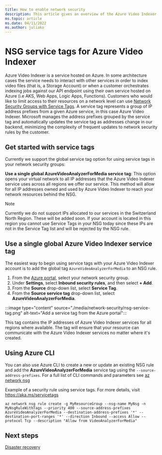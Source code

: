 ```yaml
---
title: How to enable network security
description: This article gives an overview of the Azure Video Indexer  network security options.
ms.topic: article
ms.date: 04/11/2022
ms.author: juliako
---
```


# NSG service tags for Azure Video Indexer

Azure Video Indexer is a service hosted on Azure. In some architecture cases the service needs to interact with other services in order to index video files (that is, a Storage Account) or when a customer orchestrates indexing jobs against our API endpoint using their own service hosted on Azure (i.e AKS, Web Apps, Logic Apps, Functions). Customers who would like to limit access to their resources on a network level can use [Network Security Groups with Service Tags](../virtual-network/service-tags-overview.md). A service tag represents a group of IP address prefixes from a given Azure service, in this case Azure Video Indexer. Microsoft manages the address prefixes grouped by the service tag and automatically updates the service tag as addresses change in our backend, minimizing the complexity of frequent updates to network security rules by the customer.

## Get started with service tags

Currently we support the global service tag option for using service tags in your network security groups:

**Use a single global AzureVideoAnalyzerForMedia service tag**: This option opens your virtual network to all IP addresses that the Azure Video Indexer service uses across all regions we offer our service. This method will allow for all IP addresses owned and used by Azure Video Indexer to reach your network resources behind the NSG.

> [!NOTE]
> Currently we do not support IPs allocated to our services in the Switzerland North Region. These will be added soon. If your account is located in this region you cannot use Service Tags in your NSG today since these IPs are not in the Service Tag list and will be rejected by the NSG rule.

## Use a single global Azure Video Indexer service tag

The easiest way to begin using service tags with your Azure Video Indexer account is to add the global tag `AzureVideoAnalyzerForMedia` to an NSG rule.

1. From the [Azure portal](https://portal.azure.com/), select your network security group.
1. Under **Settings**, select **Inbound security rules**, and then select **+ Add**.
1. From the **Source** drop-down list, select **Service Tag**.
1. From the **Source service tag** drop-down list, select **AzureVideoAnalyzerForMedia**.

:::image type="content" source="./media/network-security/nsg-service-tag.png" alt-text="Add a service tag from the Azure portal":::

This tag contains the IP addresses of Azure Video Indexer services for all regions where available. The tag will ensure that your resource can communicate with the Azure Video Indexer services no matter where it's created.

## Using Azure CLI

You can also use Azure CLI to create a new or update an existing NSG rule and add the **AzureVideoAnalyzerForMedia** service tag using the `--source-address-prefixes`. For a full list of CLI commands and parameters see [az network nsg](/cli/azure/network/nsg/rule?view=azure-cli-latest&preserve-view=true)

Example of a security rule using service tags. For more details, visit https://aka.ms/servicetags

`az network nsg rule create -g MyResourceGroup --nsg-name MyNsg -n MyNsgRuleWithTags --priority 400 --source-address-prefixes AzureVideoAnalyzerForMedia --destination-address-prefixes '*' --destination-port-ranges '*' --direction Inbound --access Allow --protocol Tcp --description "Allow from VideoAnalyzerForMedia"`

## Next steps

[Disaster recovery](video-indexer-disaster-recovery.md)